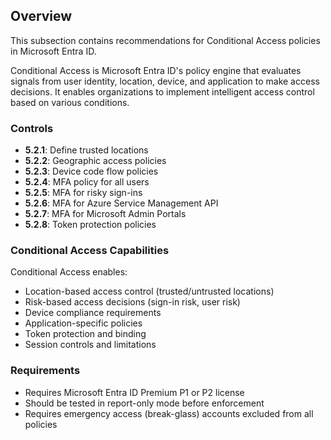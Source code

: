 ## Overview

This subsection contains recommendations for Conditional Access policies in Microsoft Entra ID.

Conditional Access is Microsoft Entra ID's policy engine that evaluates signals from user identity, location, device, and application to make access decisions. It enables organizations to implement intelligent access control based on various conditions.

### Controls

- **5.2.1**: Define trusted locations
- **5.2.2**: Geographic access policies
- **5.2.3**: Device code flow policies
- **5.2.4**: MFA policy for all users
- **5.2.5**: MFA for risky sign-ins
- **5.2.6**: MFA for Azure Service Management API
- **5.2.7**: MFA for Microsoft Admin Portals
- **5.2.8**: Token protection policies

### Conditional Access Capabilities

Conditional Access enables:
- Location-based access control (trusted/untrusted locations)
- Risk-based access decisions (sign-in risk, user risk)
- Device compliance requirements
- Application-specific policies
- Token protection and binding
- Session controls and limitations

### Requirements

- Requires Microsoft Entra ID Premium P1 or P2 license
- Should be tested in report-only mode before enforcement
- Requires emergency access (break-glass) accounts excluded from all policies

